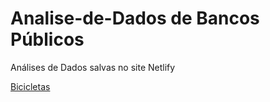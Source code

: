# Analise-de-Dados de Bancos Públicos
Análises de Dados salvas no site Netlify

[Bicicletas](https://romario-bicicletas.netlify.app/)
